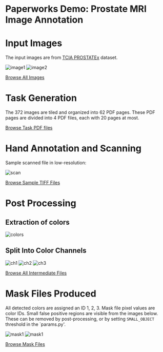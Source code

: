 Paperworks Demo: Prostate MRI Image Annotation
==============================================

# Input Images

The input images are from
[TCIA PROSTATEx](https://wiki.cancerimagingarchive.net/display/Public/SPIE-AAPM-NCI+PROSTATEx+Challenges#935fa28f51c546c588e892026a1396c6) dataset.

![image1](http://www.aaalgo.com/demos/paperworks/prostate/images/ProstateX-00003-t2tsesag-87368.png)
![image2](http://www.aaalgo.com/demos/paperworks/prostate/images/ProstateX-00014-t2tsesag-22089.png)

[Browse All Images](http://www.aaalgo.com/demos/paperworks/prostate/images/)

# Task Generation

The 372 images are tiled and organized into 62 PDF pages.
These PDF pages are divided into 4 PDF files, each with 20 pages at
most.

[Browse Task PDF files](http://www.aaalgo.com/demos/paperworks/prostate/jobs/)

# Hand Annotation and Scanning

Sample scanned file in low-resolution:

![scan](http://www.aaalgo.com/demos/paperworks/prostate/scan/out0.jpg)


[Browse Sample TIFF Files](http://www.aaalgo.com/demos/paperworks/prostate/scan/)

# Post Processing

## Extraction of colors
![colors](http://www.aaalgo.com/demos/paperworks/prostate/246-color.png)

## Split Into Color Channels

![ch1](http://www.aaalgo.com/demos/paperworks/prostate/246-0.png)
![ch2](http://www.aaalgo.com/demos/paperworks/prostate/246-1.png)
![ch3](http://www.aaalgo.com/demos/paperworks/prostate/246-2.png)

[Browse All Intermediate Files](http://www.aaalgo.com/demos/paperworks/prostate/aligned/)

# Mask Files Produced

All detected colors are assigned an ID 1, 2, 3.  Mask file pixel values
are color IDs.  Small false positive regions are visible from the images
below.  These can be removed by post-processing, or by setting
`SMALL_OBJECT` threshold in the `params.py'.

![mask1](http://www.aaalgo.com/demos/paperworks/prostate/aligned/vis-100.gif)
![mask1](http://www.aaalgo.com/demos/paperworks/prostate/aligned/vis-101.gif)

[Browse Mask Files](http://www.aaalgo.com/demos/paperworks/prostate/masks/)

